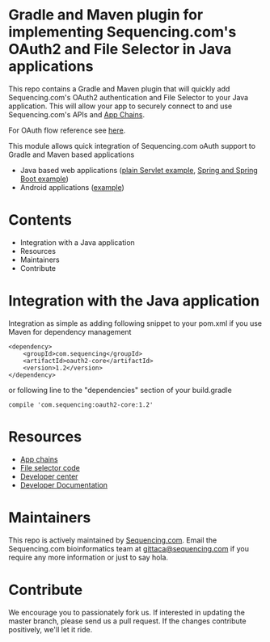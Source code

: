 # Gradle and Maven plugin for implementing Sequencing.com's OAuth2 and File Selector in Java applications

This repo contains a Gradle and Maven plugin that will quickly add Sequencing.com's OAuth2 authentication and File Selector to your Java application. This will allow your app to securely connect to and use Sequencing.com's APIs and [App Chains](https://sequencing.com/app-chains/). 

For OAuth flow reference see [here](https://github.com/SequencingDOTcom/OAuth2-code-with-demo).

This module allows quick integration of Sequencing.com oAuth support to Gradle and Maven based applications
* Java based web applications ([plain Servlet example](https://github.com/SequencingDOTcom/OAuth2-code-with-demo/tree/master/java-servlet), [Spring and Spring Boot example](https://github.com/SequencingDOTcom/OAuth2-code-with-demo/tree/master/java-spring))
* Android applications ([example](https://github.com/SequencingDOTcom/OAuth2-code-with-demo/tree/master/android))

Contents
=========================================
* Integration with a Java application
* Resources
* Maintainers
* Contribute

Integration with the Java application
======================================

Integration as simple as adding following snippet to your pom.xml if you use Maven for dependency management

```
<dependency>
	<groupId>com.sequencing</groupId>
	<artifactId>oauth2-core</artifactId>
	<version>1.2</version>
</dependency>
```

or following line to the "dependencies" section of your build.gradle

```
compile 'com.sequencing:oauth2-core:1.2'
```

Resources
======================================
* [App chains](https://sequencing.com/app-chains)
* [File selector code](https://github.com/SequencingDOTcom/File-Selector-code)
* [Developer center](https://sequencing.com/developer-center)
* [Developer Documentation](https://sequencing.com/developer-documentation/)

Maintainers
======================================
This repo is actively maintained by [Sequencing.com](https://sequencing.com/). Email the Sequencing.com bioinformatics team at gittaca@sequencing.com if you require any more information or just to say hola.

Contribute
======================================
We encourage you to passionately fork us. If interested in updating the master branch, please send us a pull request. If the changes contribute positively, we'll let it ride.
